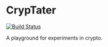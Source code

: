 # CrypTater

[![Build Status](https://travis-ci.com/pydefi/cryptater.svg?branch=main)](https://travis-ci.com/pydefi/cryptater)

A playground for experiments in crypto.
